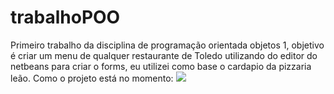 # trabalhoPOO
Primeiro trabalho da disciplina de programação orientada objetos 1, objetivo é criar um menu de qualquer restaurante de Toledo utilizando do editor do netbeans para criar o forms, eu utilizei como base o cardapio da pizzaria leão. Como o projeto está no momento:
<img src="https://github.com/igorAnthony/trabalhoPOO/blob/main/PizzaLeao/menu.png"/>
